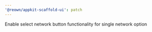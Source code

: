 ```yaml
---
'@reown/appkit-scaffold-ui': patch
---
```


Enable select network button functionality for single network option

